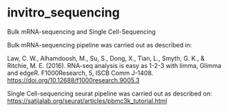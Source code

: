 # invitro_sequencing
Bulk mRNA-sequencing and Single Cell-Sequencing

Bulk mRNA-sequencing pipeline was carried out as described in:

 Law, C. W., Alhamdoosh, M., Su, S., Dong, X., Tian, L., Smyth, G. K., & Ritchie, M. E. (2016). RNA-seq analysis is easy as 1-2-3 with limma, Glimma and edgeR. F1000Research, 5, ISCB Comm J-1408. https://doi.org/10.12688/f1000research.9005.3
 
 Single Cell-sequencing seurat pipeline was carried out as described on: 
 https://satijalab.org/seurat/articles/pbmc3k_tutorial.html

